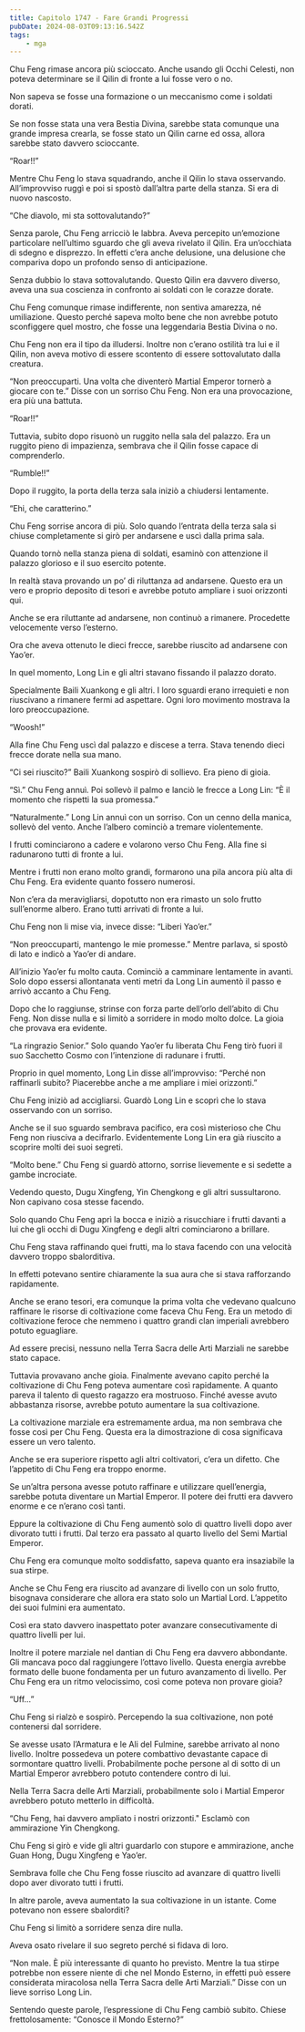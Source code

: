 ```yaml
---
title: Capitolo 1747 - Fare Grandi Progressi
pubDate: 2024-08-03T09:13:16.542Z
tags:
    - mga
---
```



Chu Feng rimase ancora più scioccato. Anche usando gli Occhi Celesti, non poteva determinare se il Qilin di fronte a lui fosse vero o no.


Non sapeva se fosse una formazione o un meccanismo come i soldati dorati.


Se non fosse stata una vera Bestia Divina, sarebbe stata comunque una grande impresa crearla, se fosse stato un Qilin carne ed ossa, allora sarebbe stato davvero scioccante.

“Roar!!”


Mentre Chu Feng lo stava squadrando, anche il Qilin lo stava osservando. All’improvviso ruggì e poi si spostò dall’altra parte della stanza. Si era di nuovo nascosto.


“Che diavolo, mi sta sottovalutando?”


Senza parole, Chu Feng arricciò le labbra. Aveva percepito un’emozione particolare nell’ultimo sguardo che gli aveva rivelato il Qilin. Era un’occhiata di sdegno e disprezzo. In effetti c’era anche delusione, una delusione che compariva dopo un profondo senso di anticipazione.


Senza dubbio lo stava sottovalutando. Questo Qilin era davvero diverso, aveva una sua coscienza in confronto ai soldati con le corazze dorate.


Chu Feng comunque rimase indifferente, non sentiva amarezza, né umiliazione. Questo perché sapeva molto bene che non avrebbe potuto sconfiggere quel mostro, che fosse una leggendaria Bestia Divina o no.


Chu Feng non era il tipo da illudersi. Inoltre non c’erano ostilità tra lui e il Qilin, non aveva motivo di essere scontento di essere sottovalutato dalla creatura.


“Non preoccuparti. Una volta che diventerò Martial Emperor tornerò a giocare con te.” Disse con un sorriso Chu Feng. Non era una provocazione, era più una battuta.


“Roar!!”


Tuttavia, subito dopo risuonò un ruggito nella sala del palazzo. Era un ruggito pieno di impazienza, sembrava che il Qilin fosse capace di comprenderlo.


“Rumble!!”


Dopo il ruggito, la porta della terza sala iniziò a chiudersi lentamente.


“Ehi, che caratterino.”


Chu Feng sorrise ancora di più. Solo quando l’entrata della terza sala si chiuse completamente si girò per andarsene e uscì dalla prima sala.


Quando tornò nella stanza piena di soldati, esaminò con attenzione il palazzo glorioso e il suo esercito potente.


In realtà stava provando un po’ di riluttanza ad andarsene. Questo era un vero e proprio deposito di tesori e avrebbe potuto ampliare i suoi orizzonti qui.


Anche se era riluttante ad andarsene, non continuò a rimanere. Procedette velocemente verso l’esterno.


Ora che aveva ottenuto le dieci frecce, sarebbe riuscito ad andarsene con Yao’er.


In quel momento, Long Lin e gli altri stavano fissando il palazzo dorato.

Specialmente Baili Xuankong e gli altri. I loro sguardi erano irrequieti e non riuscivano a rimanere fermi ad aspettare. Ogni loro movimento mostrava la loro preoccupazione.


“Woosh!”


Alla fine Chu Feng uscì dal palazzo e discese a terra. Stava tenendo dieci frecce dorate nella sua mano.

“Ci sei riuscito?” Baili Xuankong sospirò di sollievo. Era pieno di gioia.


“Sì.” Chu Feng annuì. Poi sollevò il palmo e lanciò le frecce a Long Lin: “È il momento che rispetti la sua promessa.”


“Naturalmente.” Long Lin annuì con un sorriso. Con un cenno della manica, sollevò del vento. Anche l’albero cominciò a tremare violentemente.


I frutti cominciarono a cadere e volarono verso Chu Feng. Alla fine si radunarono tutti di fronte a lui.


Mentre i frutti non erano molto grandi, formarono una pila ancora più alta di Chu Feng. Era evidente quanto fossero numerosi.


Non c’era da meravigliarsi, dopotutto non era rimasto un solo frutto sull’enorme albero. Erano tutti arrivati di fronte a lui.


Chu Feng non li mise via, invece disse: “Liberi Yao’er.”


“Non preoccuparti, mantengo le mie promesse.” Mentre parlava, si spostò di lato e indicò a Yao’er di andare.


All’inizio Yao’er fu molto cauta. Cominciò a camminare lentamente in avanti. Solo dopo essersi allontanata venti metri da Long Lin aumentò il passo e arrivò accanto a Chu Feng.


Dopo che lo raggiunse, strinse con forza parte dell’orlo dell’abito di Chu Feng. Non disse nulla e si limitò a sorridere in modo molto dolce. La gioia che provava era evidente.


“La ringrazio Senior.” Solo quando Yao’er fu liberata Chu Feng tirò fuori il suo Sacchetto Cosmo con l’intenzione di radunare i frutti.


Proprio in quel momento, Long Lin disse all’improvviso: “Perché non raffinarli subito? Piacerebbe anche a me ampliare i miei orizzonti.”


Chu Feng iniziò ad accigliarsi. Guardò Long Lin e scoprì che lo stava osservando con un sorriso.


Anche se il suo sguardo sembrava pacifico, era così misterioso che Chu Feng non riusciva a decifrarlo. Evidentemente Long Lin era già riuscito a scoprire molti dei suoi segreti.

“Molto bene.” Chu Feng si guardò attorno, sorrise lievemente e si sedette a gambe incrociate.


Vedendo questo, Dugu Xingfeng, Yin Chengkong e gli altri sussultarono. Non capivano cosa stesse facendo.


Solo quando Chu Feng aprì la bocca e iniziò a risucchiare i frutti davanti a lui che gli occhi di Dugu Xingfeng e degli altri cominciarono a brillare.


Chu Feng stava raffinando quei frutti, ma lo stava facendo con una velocità davvero troppo sbalorditiva.


In effetti potevano sentire chiaramente la sua aura che si stava rafforzando rapidamente.

Anche se erano tesori, era comunque la prima volta che vedevano qualcuno raffinare le risorse di coltivazione come faceva Chu Feng. Era un metodo di coltivazione feroce che nemmeno i quattro grandi clan imperiali avrebbero potuto eguagliare.


Ad essere precisi, nessuno nella Terra Sacra delle Arti Marziali ne sarebbe stato capace.


Tuttavia provavano anche gioia. Finalmente avevano capito perché la coltivazione di Chu Feng poteva aumentare così rapidamente. A quanto pareva il talento di questo ragazzo era mostruoso. Finché avesse avuto abbastanza risorse, avrebbe potuto aumentare la sua coltivazione.


La coltivazione marziale era estremamente ardua, ma non sembrava che fosse così per Chu Feng. Questa era la dimostrazione di cosa significava essere un vero talento.


Anche se era superiore rispetto agli altri coltivatori, c’era un difetto. Che l’appetito di Chu Feng era troppo enorme.


Se un’altra persona avesse potuto raffinare e utilizzare quell’energia, sarebbe potuta diventare un Martial Emperor. Il potere dei frutti era davvero enorme e ce n’erano così tanti.


Eppure la coltivazione di Chu Feng aumentò solo di quattro livelli dopo aver divorato tutti i frutti. Dal terzo era passato al quarto livello del Semi Martial Emperor.


Chu Feng era comunque molto soddisfatto, sapeva quanto era insaziabile la sua stirpe.


Anche se Chu Feng era riuscito ad avanzare di livello con un solo frutto, bisognava considerare che allora era stato solo un Martial Lord. L’appetito dei suoi fulmini era aumentato.


Così era stato davvero inaspettato poter avanzare consecutivamente di quattro livelli per lui.


Inoltre il potere marziale nel dantian di Chu Feng era davvero abbondante. Gli mancava poco dal raggiungere l’ottavo livello. Questa energia avrebbe formato delle buone fondamenta per un futuro avanzamento di livello. Per Chu Feng era un ritmo velocissimo, così come poteva non provare gioia?


“Uff…”


Chu Feng si rialzò e sospirò. Percependo la sua coltivazione, non poté contenersi dal sorridere.


Se avesse usato l’Armatura e le Ali del Fulmine, sarebbe arrivato al nono livello. Inoltre possedeva un potere combattivo devastante capace di sormontare quattro livelli. Probabilmente poche persone al di sotto di un Martial Emperor avrebbero potuto contendere contro di lui.


Nella Terra Sacra delle Arti Marziali, probabilmente solo i Martial Emperor avrebbero potuto metterlo in difficoltà.


“Chu Feng, hai davvero ampliato i nostri orizzonti." Esclamò con ammirazione Yin Chengkong.


Chu Feng si girò e vide gli altri guardarlo con stupore e ammirazione, anche Guan Hong, Dugu Xingfeng e Yao’er.


Sembrava folle che Chu Feng fosse riuscito ad avanzare di quattro livelli dopo aver divorato tutti i frutti.


In altre parole, aveva aumentato la sua coltivazione in un istante. Come potevano non essere sbalorditi?


Chu Feng si limitò a sorridere senza dire nulla.

Aveva osato rivelare il suo segreto perché si fidava di loro.


“Non male. È più interessante di quanto ho previsto. Mentre la tua stirpe potrebbe non essere niente di che nel Mondo Esterno, in effetti può essere considerata miracolosa nella Terra Sacra delle Arti Marziali.” Disse con un lieve sorriso Long Lin.

Sentendo queste parole, l’espressione di Chu Feng cambiò subito. Chiese frettolosamente: “Conosce il Mondo Esterno?”




